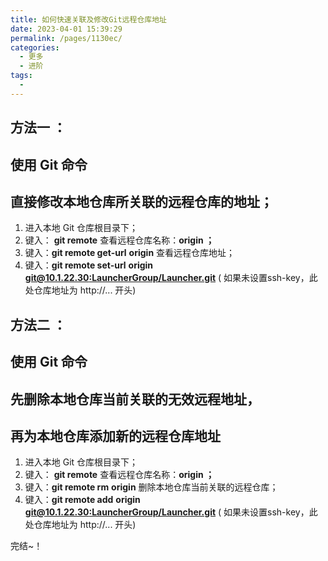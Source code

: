 ```yaml
---
title: 如何快速关联及修改Git远程仓库地址
date: 2023-04-01 15:39:29
permalink: /pages/1130ec/
categories:
  - 更多
  - 进阶
tags:
  - 
---
```

## 方法一 ：

## 使用 Git 命令

## 直接修改本地仓库所关联的远程仓库的地址；

1. 进入本地 Git 仓库根目录下；
2. 键入： **git remote** 查看远程仓库名称：**origin ；** 
3. 键入：**git remote get-url** **origin** 查看远程仓库地址；
4. 键入：**git remote set-url** **origin** **[git@10.1.22.30:LauncherGroup/Launcher.git](http://192.168.100.235:9797/john/git_test.git)** ( 如果未设置ssh-key，此处仓库地址为 http://... 开头)

## 方法二 ：

## 使用 Git 命令

## 先删除本地仓库当前关联的无效远程地址，

## 再为本地仓库添加新的远程仓库地址

1. 进入本地 Git 仓库根目录下；
2. 键入： **git remote** 查看远程仓库名称：**origin ；** 
3. 键入：**git remote rm** **origin** 删除本地仓库当前关联的远程仓库；
4. 键入：**git remote add** **origin** **[git@10.1.22.30:LauncherGroup/Launcher.git](http://192.168.100.235:9797/john/git_test.git)** ( 如果未设置ssh-key，此处仓库地址为 http://... 开头)

完结~！
